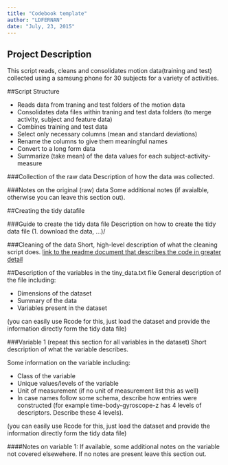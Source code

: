 ```yaml
---
title: "Codebook template"
author: "LDFERNAN"
date: "July, 23, 2015"
---
```


## Project Description
This script reads, cleans and consolidates motion data(training and test) collected using a samsung phone for 30 subjects for a variety of activities.

##Script Structure
 - Reads data from traning and test folders of the motion data
 - Consolidates data files within traning and test data folders (to merge activity, subject and feature data)
 - Combines training and test data
 - Select only necessary columns (mean and standard deviations)
 - Rename the columns to give them meaningful names
 - Convert to a long form data
 - Summarize (take mean) of the data values for each subject-activity-measure

###Collection of the raw data
Description of how the data was collected.

###Notes on the original (raw) data 
Some additional notes (if avaialble, otherwise you can leave this section out).

##Creating the tidy datafile

###Guide to create the tidy data file
Description on how to create the tidy data file (1. download the data, ...)/

###Cleaning of the data
Short, high-level description of what the cleaning script does. [link to the readme document that describes the code in greater detail]()

##Description of the variables in the tiny_data.txt file
General description of the file including:
 - Dimensions of the dataset
 - Summary of the data
 - Variables present in the dataset

(you can easily use Rcode for this, just load the dataset and provide the information directly form the tidy data file)

###Variable 1 (repeat this section for all variables in the dataset)
Short description of what the variable describes.

Some information on the variable including:
 - Class of the variable
 - Unique values/levels of the variable
 - Unit of measurement (if no unit of measurement list this as well)
 - In case names follow some schema, describe how entries were constructed (for example time-body-gyroscope-z has 4 levels of descriptors. Describe these 4 levels). 

(you can easily use Rcode for this, just load the dataset and provide the information directly form the tidy data file)

####Notes on variable 1:
If available, some additional notes on the variable not covered elsewehere. If no notes are present leave this section out.

